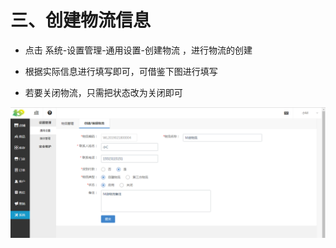 # 三、创建物流信息

*   点击 系统-设置管理-通用设置-创建物流 ，进行物流的创建

*   根据实际信息进行填写即可，可借鉴下图进行填写

*   若要关闭物流，只需把状态改为关闭即可

![](images/4.jpg)
